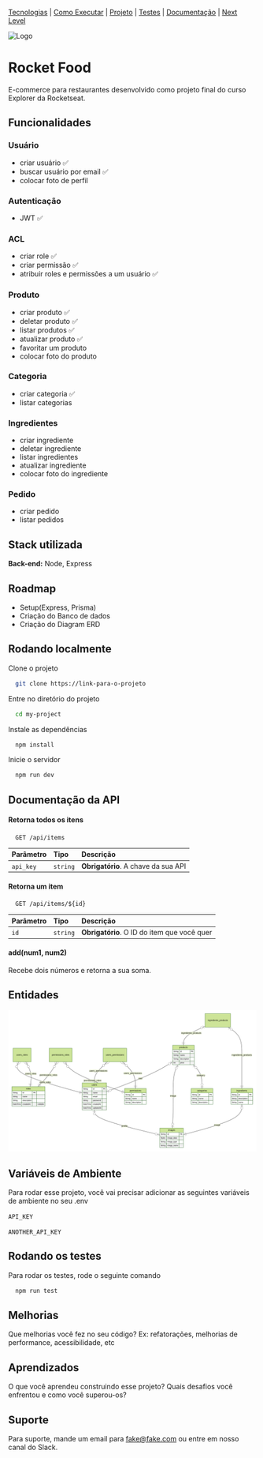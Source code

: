 [Tecnologias](#-stack-utilizada) |
[Como Executar](#-rodando-localmente) |
[Projeto](#-stack-utilizada) |
[Testes](#-rodando-os-testes) |
[Documentação](#-documentação-da-api)  |
[Next Level](#-melhorias) 

![Logo](https://dev-to-uploads.s3.amazonaws.com/uploads/articles/th5xamgrr6se0x5ro4g6.png)


# Rocket Food

E-commerce para restaurantes desenvolvido como projeto final do curso Explorer da Rocketseat.

## Funcionalidades
### Usuário
- criar usuário ✅
- buscar usuário por email ✅
- colocar foto de perfil 

### Autenticação
- JWT ✅

### ACL
- criar role ✅
- criar permissão ✅
- atribuir roles e permissões a um usuário ✅

### Produto
- criar produto ✅
- deletar produto ✅
- listar produtos ✅
- atualizar produto ✅
- favoritar um produto
- colocar foto do produto

### Categoria
- criar categoria  ✅
- listar categorias 

### Ingredientes
- criar ingrediente
- deletar ingrediente
- listar ingredientes
- atualizar ingrediente
- colocar foto do ingrediente

### Pedido
- criar pedido
- listar pedidos


## Stack utilizada

**Back-end:** Node, Express

## Roadmap
  - Setup(Express, Prisma)
  - Criação do Banco de dados
  - Criação do Diagram ERD

## Rodando localmente

Clone o projeto

```bash
  git clone https://link-para-o-projeto
```

Entre no diretório do projeto

```bash
  cd my-project
```

Instale as dependências

```bash
  npm install
```

Inicie o servidor

```bash
  npm run dev
```


## Documentação da API

#### Retorna todos os itens

```http
  GET /api/items
```

| Parâmetro   | Tipo       | Descrição                           |
| :---------- | :--------- | :---------------------------------- |
| `api_key` | `string` | **Obrigatório**. A chave da sua API |

#### Retorna um item

```http
  GET /api/items/${id}
```

| Parâmetro   | Tipo       | Descrição                                   |
| :---------- | :--------- | :------------------------------------------ |
| `id`      | `string` | **Obrigatório**. O ID do item que você quer |

#### add(num1, num2)

Recebe dois números e retorna a sua soma.


## Entidades

![Logo](./prisma/ERD.svg)


## Variáveis de Ambiente

Para rodar esse projeto, você vai precisar adicionar as seguintes variáveis de ambiente no seu .env

`API_KEY`

`ANOTHER_API_KEY`


## Rodando os testes

Para rodar os testes, rode o seguinte comando

```bash
  npm run test
```


## Melhorias

Que melhorias você fez no seu código? Ex: refatorações, melhorias de performance, acessibilidade, etc


## Aprendizados

O que você aprendeu construindo esse projeto? Quais desafios você enfrentou e como você superou-os?


## Suporte

Para suporte, mande um email para fake@fake.com ou entre em nosso canal do Slack.